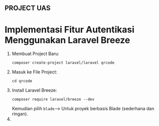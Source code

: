## PROJECT UAS
# Implementasi Fitur Autentikasi Menggunakan Laravel Breeze
1. Membuat Project Baru:  
   ```
   composer create-project laravel/laravel qrcode
   ```
2. Masuk ke File Project:
   ```
   cd qrcode
   ```
3. Install Laravel Breeze:
   ```
   composer require laravel/breeze --dev
   ```
   Kemudian pilih ```blade```--> Untuk proyek berbasis Blade (sederhana dan ringan).
4. 
